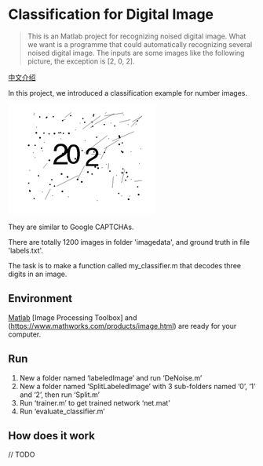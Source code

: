 # Classification for Digital Image

> This is an Matlab project for recognizing noised digital image. What we want is a programme that could automatically  recognizing several noised digital image. The inputs are some images like the following picture, the exception is [2, 0, 2].

[中文介绍](README.CN.md)

In this project, we introduced a classification example for number images.  

![sample](sample.png)

They are similar to Google CAPTCHAs. 

There are totally 1200 images in folder 'imagedata', and ground truth in file 'labels.txt'.

The task is to make a function called my_classifier.m that decodes three  digits in an image. 

## Environment

[Matlab](https://www.mathworks.com/products/matlab.html ) [Image Processing Toolbox] and (https://www.mathworks.com/products/image.html) are ready for your computer.

## Run

1. New a folder named ‘labeledImage’ and run ‘DeNoise.m’
2. New a folder named ‘SplitLabeledImage’ with 3 sub-folders named ‘0’, ‘1’ and ‘2’, then run ‘Split.m’
3. Run ‘trainer.m’ to get trained network ‘net.mat’
4. Run ‘evaluate_classifier.m’

## How does it work

// TODO



